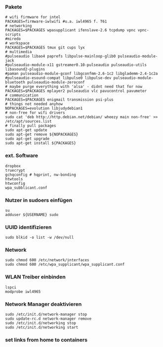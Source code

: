 ### Pakete

    # wifi firmware for intel 
    PACKAGES=firmware-iwlwifi #u.a. iwl4965 f. T61
    # networking
    PACKAGES=$PACKAGES wpasupplicant ifenslave-2.6 tcpdump vpnc vpnc-scripts
    #miredo
    # workspace
    PACKAGES=$PACKAGES tmux git cups lyx
    # multimedia
    #pulseaudio libao4 paprefs libpulse-mainloop-glib0 pulseaudio-module-jack
    #pulseaudio-module-x11 gstreamer0.10-pulseaudio pulseaudio-utils libasound2-plugins
    #paman pulseaudio-module-gconf libgconfmm-2.6-1c2 libglademm-2.4-1c2a
    #pulseaudio-esound-compat libpulse0 libpulse-dev pulseaudio-module-bluetooth pulseaudio-module-zeroconf
    # maybe purge everything with 'alsa' - didnt need that for now
    PACKAGES=$PACKAGES mplayer2 pulseaudio vlc pavucontrol pavumeter
    # communication
    PACKAGES=$PACKAGES enigmail transmission psi-plus
    # things not needed anyhow 
    NOPACKAGES=evolution libjudydebian1
    # non-free for wifi drivers
    sudo cat 'deb http://http.debian.net/debian/ wheezy main non-free' >> /etc/apt/sources.list
    # finally pull packages
    sudo apt-get update
    sudo apt-get remove ${NOPACKAGES}
    sudo apt-get upgrade
    sudo apt-get install ${PACKAGES}

### ext. Software

    dropbox
    truecrypt
    gchqconfig # hqprint, nw-bonding
    htwtools
    htwconfig
    wpa_subblicant.conf

### Nutzer in sudoers einfügen

    su
    adduser ${USERNAME} sudo
    
### UUID identifizieren

    sudo blkid -o list -w /dev/null
### Network

    sudo chmod 600 /etc/network/interfaces 
    sudo chmod 600 /etc/wpa_supplicant/wpa_supplicant.conf

### WLAN Treiber einbinden

    lspci
    modprobe iwl4965

### Network Manager deaktivieren

    sudo /etc/init.d/network-manager stop
    sudo update-rc.d network-manager remove
    sudo /etc/init.d/networking stop
    sudo /etc/init.d/networking start

### set links from home to containers

